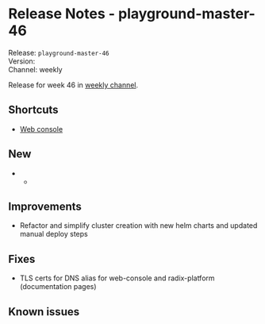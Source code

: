 # Release Notes - playground-master-46
Release: `playground-master-46`  
Version:   
Channel: weekly

Release for week 46 in [weekly channel](../docs/releases.md#channels).

## Shortcuts
* [Web console](https://web-radix-web-console-prod.playground-master-46.dev.radix.equinor.com)


## New
* -

## Improvements
- Refactor and simplify cluster creation with new helm charts and updated manual deploy steps

## Fixes
- TLS certs for DNS alias for web-console and radix-platform (documentation pages)

## Known issues
